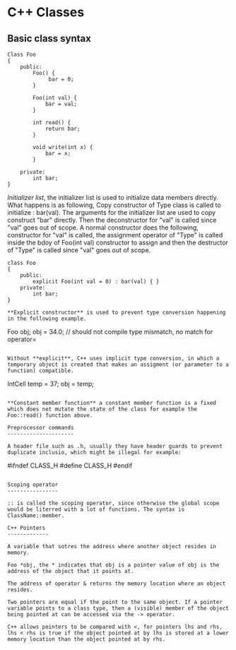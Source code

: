 C++ Classes
============

Basic class syntax
-------------------

```
Class Foo
{
	public:
		Foo() {
			 bar = 0;
		}

		Foo(int val) {
			bar = val;
		}

		int read() {
			return bar;
		}

		void write(int x) {
			bar = x;
		}

	private:
		int bar;
}
```

*Initializer list*, the initializer list is used to initialize data members directly. What happens is as following, Copy constructor of Type class is called to initialize : bar(val). The arguments for the initializer list are used to copy construct "bar" directly. Then the deconstructor for "val" is called since "val" goes out of scope. A normal constructor does the following, constructor for "val" is called, the assignment operator of "Type" is called inside the bdoy of Foo(int val) constructor to assign and then the destructor of "Type" is called since "val" goes out of scope.

```
class Foo
{
	public:
		explicit Foo(int val = 0) : bar(val) { }
	private:
		int bar;
}

**Explicit constructor** is used to prevent type conversion happening in the following example.

```
Foo obj;
obj = 34.0; // should not compile type mismatch, no match for operator= 
```

Without **explicit**, C++ uses implicit type conversion, in which a temporary object is created that makes an assigment (or parameter to a function) compatible.

```
IntCell temp = 37;
obj = temp;
```

**Constant member function** a constant member function is a fixed which does not mutate the state of the class for example the Foo::read() function above.

Preprocessor commands
---------------------

A header file such as .h, usually they have header guards to prevent duplicate inclusio, which might be illegal for example:

```
#ifndef CLASS_H
#define CLASS_H
#endif
```

Scoping operator
----------------

:: is called the scoping operator, since otherwise the global scope would be literred with a lot of functions. The syntax is ClassName::member.

C++ Pointers
-------------

A variable that sotres the address where another object resides in memory.

Foo *obj, the * indicates that obj is a pointer value of obj is the address of the object that it points at.

The address of operator & returns the memory location where an object resides.

Two pointers are equal if the point to the same object. If a pointer variable points to a class type, then a (visible) member of the object being pointed at can be accessed via the -> operator.

C++ allows pointers to be compared with <, for pointers lhs and rhs, lhs < rhs is true if the object pointed at by lhs is stored at a lower memory location than the object pointed at by rhs.
